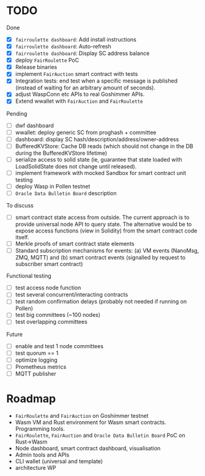 # TODO

Done
- [x] `fairroulette dashboard`: Add install instructions
- [x] `fairroulette dashboard`: Auto-refresh
- [x] `fairroulette dashboard`: Display SC address balance
- [x] deploy `FairRoulette` PoC
- [x] Release binaries
- [X] implement `FairAuction` smart contract with tests
- [x] Integration tests: end test when a specific message is published (instead
      of waiting for an arbitrary amount of seconds).
- [x] adjust WaspConn etc APIs to real Goshimmer APIs.
- [x] Extend wwallet with `FairAuction` and `FairRoulette`

Pending
- [ ] dwf dashboard
- [ ] wwallet: deploy generic SC from proghash + committee
- [ ] dashboard: display SC hash/description/address/owner-address
- [ ] BufferedKVStore: Cache DB reads (which should not change in the DB during
      the BufferedKVStore lifetime)
- [ ] serialize access to solid state (ie, guarantee that state loaded with LoadSolidState does not
      change until released).
- [ ] implement framework with mocked Sandbox for smart contract unit testing 
- [ ] deploy Wasp in Pollen testnet
- [ ] `Oracle Data Bulletin Board` description

To discuss
- [ ] smart contract state access from outside. The current approach is to provide universal node API to query state. 
The alternative would be to expose access functions (view in Solidity) from the smart contract code itself.
- [ ] Merkle proofs of smart contract state elements  
- [ ] Standard subscription mechanisms for events: (a) VM events (NanoMsg, ZMQ, MQTT) 
and (b) smart contract events (signalled by request to subscriber smart contract) 

Functional testing
- [ ] test access node function
- [ ] test several concurrent/interacting contracts
- [ ] test random confirmation delays (probably not needed if running on Pollen)
- [ ] test big committees (~100 nodes)
- [ ] test overlapping committees

Future
- [ ] enable and test 1 node committees
- [ ] test quorum == 1  
- [ ] optimize logging
- [ ] Prometheus metrics
- [ ] MQTT publisher

# Roadmap
- `FairRoulette` and `FairAuction` on Goshimmer testnet
- Wasm VM and Rust environment for Wasm smart contracts. Programming tools. 
- `FairRoulette`, `FairAuction` and `Oracle Data Bulletin Board` PoC on Rust->Wasm
- Node dashboard, smart contract dashboard, visualisation
- Admin tools and APIs 
- CLI wallet (universal and template)
- architecture WP 
